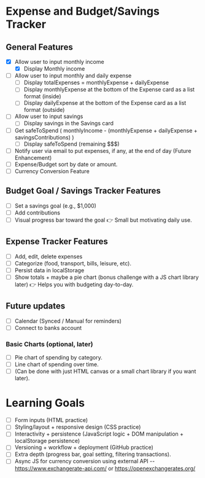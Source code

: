 # Expense and Budget/Savings Tracker

## General Features
- [x] Allow user to input monthly income
    - [x] Display Monthly income
- [ ] Allow user to input monthly and daily expense
    - [ ] Display totalExpenses = monthlyExpense + dailyExpense
    - [ ] Display monthlyExpense at the bottom of the Expense card as a list format (inside)
    - [ ] Display dailyExpense at the bottom of the Expense card as a list format (outside)
- [ ]  Allow user to input savings
    - [ ] Display savings in the Savings card
- [ ] Get safeToSpend ( monthlyIncome - (monthlyExpense + dailyExpense + savingsContributions) )
    - [ ] Display safeToSpend (remaining $$$)
- [ ] Notify user via email to put expenses, if any, at the end of day (Future Enhancement)
- [ ] Expense/Budget sort by date or amount.
- [ ] Currency Conversion Feature

## Budget Goal / Savings Tracker Features
- [ ] Set a savings goal (e.g., $1,000)
- [ ] Add contributions
- [ ] Visual progress bar toward the goal
👉 Small but motivating daily use.

## Expense Tracker Features
- [ ] Add, edit, delete expenses
- [ ] Categorize (food, transport, bills, leisure, etc).
- [ ] Persist data in localStorage
- [ ] Show totals + maybe a pie chart (bonus challenge with a JS chart library later)
👉 Helps you with budgeting day-to-day.

## Future updates
- [ ] Calendar (Synced / Manual for reminders)
- [ ] Connect to banks account
### Basic Charts (optional, later)
- [ ] Pie chart of spending by category.
- [ ] Line chart of spending over time.
- [ ] (Can be done with just HTML canvas or a small chart library if you want later).

# Learning Goals
- [ ] Form inputs (HTML practice)
- [ ] Styling/layout + responsive design (CSS practice)
- [ ] Interactivity + persistence (JavaScript logic + DOM manipulation + localStorage persistence)
- [ ] Versioning + workflow + deployment (GitHub practice)
- [ ] Extra depth (progress bar, goal setting, filtering transactions).
- [ ] Async JS for currency conversion using external API -- https://www.exchangerate-api.com/ or https://openexchangerates.org/